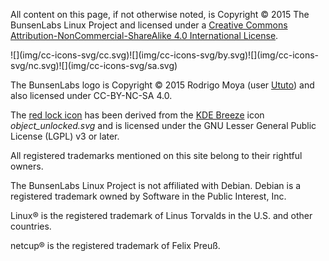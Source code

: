All content on this page, if not otherwise noted, is Copyright © 2015
The BunsenLabs Linux Project and licensed under a [Creative Commons
Attribution-NonCommercial-ShareAlike 4.0 International
License](http://creativecommons.org/licenses/by-nc-sa/4.0/).

<div class="center icons">
![](img/cc-icons-svg/cc.svg)![](img/cc-icons-svg/by.svg)![](img/cc-icons-svg/nc.svg)![](img/cc-icons-svg/sa.svg)
</div>

The BunsenLabs logo is Copyright © 2015 Rodrigo Moya (user
[Ututo](http://crunchbang.org/forums/profile.php?id=15094)) and also
licensed under CC-BY-NC-SA 4.0.

The [red lock icon](/img/numix_lock.svg) has been derived from the [KDE
Breeze](https://projects.kde.org/projects/kde/workspace/breeze) icon
*object\_unlocked.svg* and is licensed under the GNU Lesser General
Public License (LGPL) v3 or later.

All registered trademarks mentioned on this site belong to their
rightful owners.

The BunsenLabs Linux Project is not affiliated with Debian. Debian is a
registered trademark owned by Software in the Public Interest, Inc.

Linux® is the registered trademark of Linus Torvalds in the U.S.  and
other countries.

netcup® is the registered trademark of Felix Preuß.
